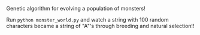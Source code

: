 Genetic algorithm for evolving a population of monsters!

Run ```python monster_world.py``` and watch a string with 100 random characters became a string of "A"'s through breeding and natural selection!!

